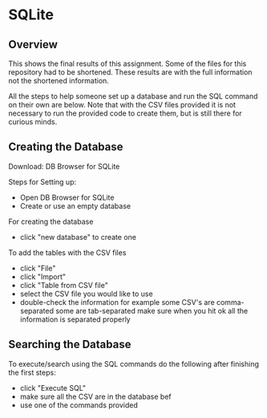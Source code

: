 # SQLite
## Overview
This shows the final results of this assignment. Some of the files for this repository had to be shortened. These results are with the full information not the shortened information. 

All the steps to help someone set up a database and run the SQL command on their own are below. Note that with the CSV files provided it is not necessary to run the provided code to create them, but is still there for curious minds.

## Creating the Database 
Download: DB Browser for SQLite

Steps for Setting up:
- Open DB Browser for SQLite
- Create or use an empty database

For creating the database
- click "new database" to create one

To add the tables with the CSV files
- click "File"
- click "Import"
- click "Table from CSV file"
- select the CSV file you would like to use
- double-check the information for example some CSV's are comma-separated some are tab-separated make sure when you hit ok all the information is separated properly 

## Searching the Database
To execute/search using the SQL commands do the following after finishing the first steps:
- click "Execute SQL"
- make sure all the CSV are in the database bef
- use one of the commands provided
